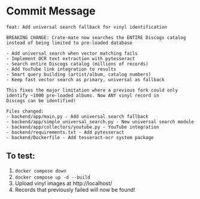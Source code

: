 # Commit Message

```
feat: Add universal search fallback for vinyl identification

BREAKING CHANGE: Crate-mate now searches the ENTIRE Discogs catalog
instead of being limited to pre-loaded database

- Add universal search when vector matching fails
- Implement OCR text extraction with pytesseract  
- Search entire Discogs catalog (millions of records)
- Add YouTube link integration to results
- Smart query building (artist/album, catalog numbers)
- Keep fast vector search as primary, universal as fallback

This fixes the major limitation where a previous fork could only
identify ~1000 pre-loaded albums. Now ANY vinyl record in
Discogs can be identified!

Files changed:
- backend/app/main.py - Add universal search fallback
- backend/app/simple_universal_search.py - New universal search module
- backend/app/collectors/youtube.py - YouTube integration
- backend/requirements.txt - Add pytesseract
- backend/Dockerfile - Add tesseract-ocr system package
```

## To test:
1. `docker compose down`
2. `docker compose up -d --build`
3. Upload vinyl images at http://localhost/
4. Records that previously failed will now be found!
